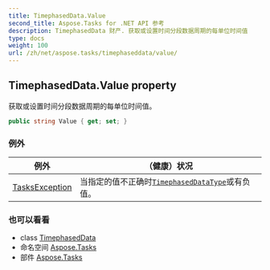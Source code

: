 ```yaml
---
title: TimephasedData.Value
second_title: Aspose.Tasks for .NET API 参考
description: TimephasedData 财产. 获取或设置时间分段数据周期的每单位时间值
type: docs
weight: 100
url: /zh/net/aspose.tasks/timephaseddata/value/
---
```

## TimephasedData.Value property

获取或设置时间分段数据周期的每单位时间值。

```csharp
public string Value { get; set; }
```

### 例外

| 例外 | （健康）状况 |
| --- | --- |
| [TasksException](../../tasksexception/) | 当指定的值不正确时[`TimephasedDataType`](../timephaseddatatype/)或有负值。 |

### 也可以看看

* class [TimephasedData](../)
* 命名空间 [Aspose.Tasks](../../timephaseddata/)
* 部件 [Aspose.Tasks](../../../)


